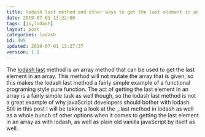 ```yaml
---
title: lodash last method and other ways to get the last element in an array in javaScript
date: 2019-07-01 13:22:00
tags: [js,lodash]
layout: post
categories: lodash
id: 495
updated: 2019-07-01 13:27:37
version: 1.1
---
```


The [lodash last](https://lodash.com/docs/4.17.11#last) method is an array method that can be used to get the last element in an array. This method will not mutate the array that is given, so this makes the lodash last method a fairly simple example of a functional programing style pure function. The act of getting the last element in an array is a fairly simple task as well though, so the lodash last method is not a great example of why javaScript developers should bother with lodash. Still in this post I will be taking a look at the \_.last method in lodash as well as a whole bunch of other options when it comes to getting the last element in an array as with lodash, as well as plain old vanilla javaScript by itself as well.

<!-- more -->

